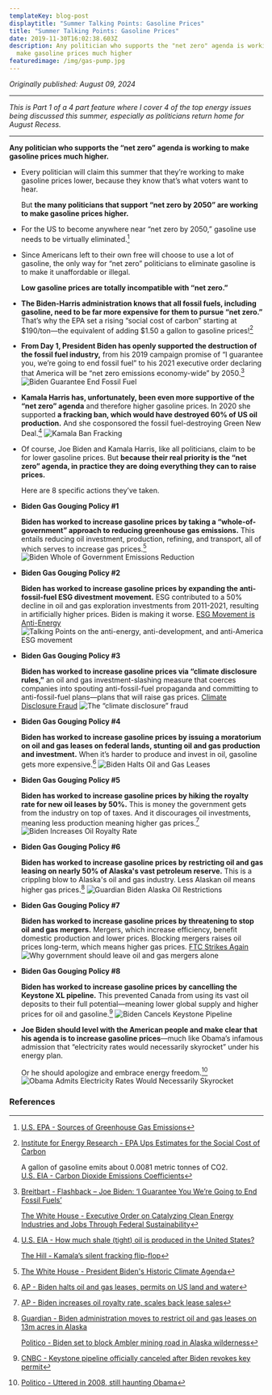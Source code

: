 ```yaml
---
templateKey: blog-post
displaytitle: "Summer Talking Points: Gasoline Prices"
title: "Summer Talking Points: Gasoline Prices"
date: 2019-11-30T16:02:38.603Z
description: Any politician who supports the "net zero" agenda is working to
  make gasoline prices much higher
featuredimage: /img/gas-pump.jpg
---
```

_Originally published: August 09, 2024_

_________________________________________________

_This is Part 1 of a 4 part feature where I cover 4 of the top energy issues being discussed this summer, especially as politicians return home for August Recess._
_________________________________________________

**Any politician who supports the “net zero” agenda is working to make gasoline prices much higher.**

- Every politician will claim this summer that they’re working to make gasoline prices lower, because they know that’s what voters want to hear.

    But **the many politicians that support “net zero by 2050” are working to make gasoline prices higher.**

- For the US to become anywhere near “net zero by 2050,” gasoline use needs to be virtually eliminated.[^1]

- Since Americans left to their own free will choose to use a lot of gasoline, the only way for “net zero” politicians to eliminate gasoline is to make it unaffordable or illegal.

    **Low gasoline prices are totally incompatible with “net zero.”**

- **The Biden-Harris administration knows that all fossil fuels, including gasoline, need to be far more expensive for them to pursue “net zero.”** That’s why the EPA set a rising “social cost of carbon” starting at $190/ton—the equivalent of adding $1.50 a gallon to gasoline prices![^2]

- **From Day 1, President Biden has openly supported the destruction of the fossil fuel industry,** from his 2019 campaign promise of “I guarantee you, we’re going to end fossil fuel” to his 2021 executive order declaring that America will be “net zero emissions economy-wide” by 2050.[^3]
    ![Biden Guarantee End Fossil Fuel](/img/biden-end-fossil-fuel.jpg)

- **Kamala Harris has, unfortunately, been even more supportive of the “net zero” agenda** and therefore higher gasoline prices. In 2020 she supported **a fracking ban, which would have destroyed 60% of US oil production.** And she cosponsored the fossil fuel-destroying Green New Deal.[^4]
    ![Kamala Ban Fracking](/img/kamala-ban-fracking.png)

- Of course, Joe Biden and Kamala Harris, like all politicians, claim to be for lower gasoline prices. But **because their real priority is the “net zero” agenda, in practice they are doing everything they can to raise prices.**

    Here are 8 specific actions they’ve taken.

- **Biden Gas Gouging Policy #1**

    **Biden has worked to increase gasoline prices by taking a “whole-of-government” approach to reducing greenhouse gas emissions.** This entails reducing oil investment, production, refining, and transport, all of which serves to increase gas prices.[^5]
    ![Biden Whole of Government Emissions Reduction](/img/biden-reduce-emissions.jpg)

- **Biden Gas Gouging Policy #2**

    **Biden has worked to increase gasoline prices by expanding the anti-fossil-fuel ESG divestment movement.** ESG contributed to a 50% decline in oil and gas exploration investments from 2011-2021, resulting in artificially higher prices. Biden is making it worse.
    [ESG Movement is Anti-Energy](/img/esg-movement.jpg)
    ![Talking Points on the anti-energy, anti-development, and anti-America ESG movement](https://energytalkingpoints.com/esg-movement/)

- **Biden Gas Gouging Policy #3**

    **Biden has worked to increase gasoline prices via “climate disclosure rules,”** an oil and gas investment-slashing measure that coerces companies into spouting anti-fossil-fuel propaganda and committing to anti-fossil-fuel plans—plans that will raise gas prices.
    [Climate Disclosure Fraud](/img/climate-disclosure-fraud.jpg)
    ![The “climate disclosure” fraud](https://energytalkingpoints.com/the-%E2%80%9Cclimate-disclosure%E2%80%9D-fraud/)

- **Biden Gas Gouging Policy #4**

    **Biden has worked to increase gasoline prices by issuing a moratorium on oil and gas leases on federal lands, stunting oil and gas production and investment.** When it’s harder to produce and invest in oil, gasoline gets more expensive.[^6]
    ![Biden Halts Oil and Gas Leases](/img/biden-leases-permits.jpg)

- **Biden Gas Gouging Policy #5**

    **Biden has worked to increase gasoline prices by hiking the royalty rate for new oil leases by 50%.** This is money the government gets from the industry on top of taxes. And it discourages oil investments, meaning less production meaning higher gas prices.[^7]
    ![Biden Increases Oil Royalty Rate](/img/biden-royalty-rate.jpg)

- **Biden Gas Gouging Policy #6**

    **Biden has worked to increase gasoline prices by restricting oil and gas leasing on nearly 50% of Alaska's vast petroleum reserve.** This is a crippling blow to Alaska's oil and gas industry. Less Alaskan oil means higher gas prices.[^8]
    ![Guardian Biden Alaska Oil Restrictions](/img/guardian-leases.jpg)

- **Biden Gas Gouging Policy #7**

    **Biden has worked to increase gasoline prices by threatening to stop oil and gas mergers.** Mergers, which increase efficiency, benefit domestic production and lower prices. Blocking mergers raises oil prices long-term, which means higher gas prices.
    [FTC Strikes Again](/img/ftc-strikes-again.jpg)
    ![Why government should leave oil and gas mergers alone](https://energytalkingpoints.com/why-government-should-leave-oil-and-gas-mergers-alone/)

- **Biden Gas Gouging Policy #8**

    **Biden has worked to increase gasoline prices by cancelling the Keystone XL pipeline.** This prevented Canada from using its vast oil deposits to their full potential—meaning lower global supply and higher prices for oil and gasoline.[^9]
    ![Biden Cancels Keystone Pipeline](/img/biden-keystone-pipeline.jpg)

- **Joe Biden should level with the American people and make clear that his agenda is to increase gasoline prices**—much like Obama’s infamous admission that “electricity rates would necessarily skyrocket” under his energy plan.

    Or he should apologize and embrace energy freedom.[^10]
    ![Obama Admits Electricity Rates Would Necessarily Skyrocket](/img/obama-electricity-rate-skyrocket.jpg)


### References

[^1]: [U.S. EPA - Sources of Greenhouse Gas Emissions](https://www.epa.gov/ghgemissions/sources-greenhouse-gas-emissions)

[^2]: 
    [Institute for Energy Research - EPA Ups Estimates for the Social Cost of Carbon](https://www.instituteforenergyresearch.org/regulation/epa-ups-estimates-for-the-social-cost-of-carbon/)

    A gallon of gasoline emits about 0.0081 metric tonnes of CO2.\
    [U.S. EIA - Carbon Dioxide Emissions Coefficients](https://www.eia.gov/environment/emissions/co2_vol_mass.php)

[^3]:
    [Breitbart - Flashback – Joe Biden: ‘I Guarantee You We’re Going to End Fossil Fuels’](https://www.breitbart.com/politics/2022/06/16/flashback-joe-biden-i-guarantee-you-were-going-to-end-fossil-fuels/)

    [The White House - Executive Order on Catalyzing Clean Energy Industries and Jobs Through Federal Sustainability](https://www.whitehouse.gov/briefing-room/presidential-actions/2021/12/08/executive-order-on-catalyzing-clean-energy-industries-and-jobs-through-federal-sustainability/)

[^4]:
    [U.S. EIA - How much shale (tight) oil is produced in the United States?](https://www.eia.gov/tools/faqs/faq.php?id=847&t=6)

    [The Hill - Kamala’s silent fracking flip-flop](https://www.eia.gov/tools/faqs/faq.php?id=847&t=6)

[^5]: [The White House - President Biden's Historic Climate Agenda](https://www.whitehouse.gov/climate/)

[^6]: [AP - Biden halts oil and gas leases, permits on US land and water](https://apnews.com/article/joe-biden-billings-a3a37acf2fce55449b704b01badc1f67)

[^7]: [AP - Biden increases oil royalty rate, scales back lease sales](https://apnews.com/article/biden-business-billings-environment-4f5213bcc57da138e4d9ae859841b74d)

[^8]:
    [Guardian - Biden administration moves to restrict oil and gas leases on 13m acres in Alaska](https://www.theguardian.com/us-news/2024/apr/19/biden-alaska-oil-gas-restrictions)

    [Politico - Biden set to block Ambler mining road in Alaska wilderness](https://www.politico.com/news/2024/04/16/biden-set-to-block-mining-road-in-alaska-wilderness-00152592)

[^9]: [CNBC - Keystone pipeline officially canceled after Biden revokes key permit](https://www.cnbc.com/2021/06/09/tc-energy-terminates-keystone-xl-pipeline-project.html)

[^10]: [Politico - Uttered in 2008, still haunting Obama](https://www.politico.com/story/2012/04/uttered-in-2008-still-haunting-obama-in-2012-074892)